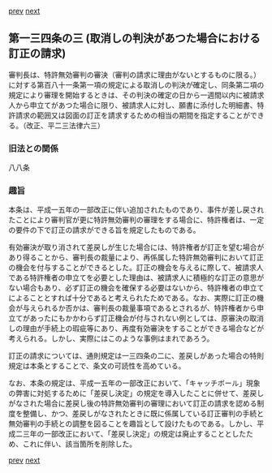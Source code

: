 [prev](/specific/markdowns/特許法/196_Mp-Ch_6-At_134_2.md)
[next](/specific/markdowns/特許法/198_Mp-Ch_6-At_135.md)
## 第一三四条の三 (取消しの判決があつた場合における訂正の請求)
審判長は、特許無効審判の審決（審判の請求に理由がないとするものに限る。）に対する第百八十一条第一項の規定による取消しの判決が確定し、同条第二項の規定により審理を開始するときは、その判決の確定の日から一週間以内に被請求人から申立てがあつた場合に限り、被請求人に対し、願書に添付した明細書、特許請求の範囲又は図面の訂正を請求するための相当の期間を指定することができる。（改正、平二三法律六三）


### 旧法との関係
八八条

### 趣旨
本条は、平成一五年の一部改正に伴い追加されたものであり、事件が差し戻されたことにより審判官が更に特許無効審判の審理をする場合に、特許権者は、一定の要件の下で訂正の請求ができる旨を規定したものである。

有効審決が取り消されて差戻しが生じた場合には、特許権者が訂正を望む場合があり得ることから、審判長の裁量により、再係属した特許無効審判において訂正の機会を付与することができるとした。訂正の機会を与えるに際して、被請求人である特許権者の申立てを必要とした理由は、被請求人に積極的な訂正の意思がない場合もあり、必ず訂正の機会を確保する必要はないから、特許権者の申立てによることとすれば十分であると考えられたためである。なお、実際に訂正の機会が与えられるか否かは、審判長の裁量事項であるとされるが、特許権者から申立てがあったにもかかわらず訂正機会が付与されない例としては、原審決の取消しの理由が手続上の瑕疵等にあり、再度有効審決をすることができる場合などが考えられる。しかし、実際にはこのような事例はまれであろう。

訂正の請求については、通則規定は一三四条の二に、差戻しがあった場合の特則規定は本条とすることで、条文の可読性を高めている。

なお、本条の規定は、平成一五年の一部改正において、「キャッチボール」現象の弊害に対処するために「差戻し決定」の規定を導入したことに併せて、差戻しがなされた場合に差戻し後の特許無効審判の審理において訂正の請求を認める制度を整備し、かつ、差戻しがなされたときに既に係属している訂正審判の手続と無効審判の手続との調整を図ることを趣旨として設けたものである。しかし、平成二三年の一部改正において、「差戻し決定」の規定は廃止することとしたため、これに伴い、該当箇所を削除した。


[prev](/specific/markdowns/特許法/196_Mp-Ch_6-At_134_2.md)
[next](/specific/markdowns/特許法/198_Mp-Ch_6-At_135.md)